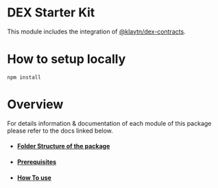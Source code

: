 # DEX Starter Kit
This module includes the integration of [@klaytn/dex-contracts](https://github.com/klaytn/klaytn-dex-contracts).

# How to setup locally
 `npm install`

# Overview
For details information & documentation of each module of this package please refer to the docs linked below.
- #### [Folder Structure of the package](https://github.com/klaytn/klaytn-service-sdk/blob/main/packages/dexs-starter-kit/docs/FolderStructure.md)
- #### [Prerequisites](https://github.com/klaytn/klaytn-service-sdk/blob/main/packages/dexs-starter-kit/docs/Prerequisites.md)
- #### [How To use](https://github.com/klaytn/klaytn-service-sdk/blob/main/packages/dexs-starter-kit/docs/HowToUse.md)
